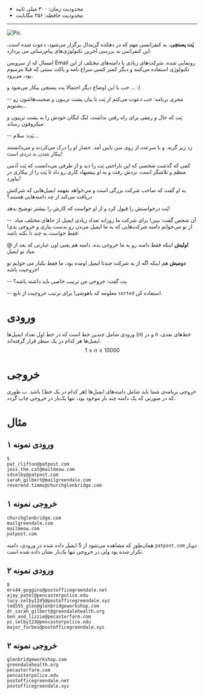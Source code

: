 + محدودیت زمان: ۳۰۰ میلی ثانیه
+ محدودیت حافظه: ۲۵۶ مگابایت

----------
![Pic](https://i.postimg.cc/cLXyPRpX/images.png)

**پَت پستچی**، به کنفرانسی مهم که در دهکده گریندال برگزار می‌شود، دعوت شده است. این کنفرانس به بررسی آخرین تکنولوژی‌های پیام‌رسانی می پردازد. 

امسال که از سرویس Email رونمایی شده، شرکت‌های زیادی با دامنه‌های مختلف از این تکنولوژی استفاده می‌کنند و دیگر کمتر کسی سراغ نامه و پاکت سنتی که قبلا مرسوم بود، می‌رود.

خب با این اوضاع دیگر احتمالا پت پستچی بیکار می‌شود و ... :(

-- مجری برنامه: خب دعوت می‌کنم از پَت تا بیان پشت تریبون و صحبت‌هاشون رو بشنویم...

پَت که حال و رمقی برای راه رفتن نداشت، لنگ لنگان خودش را به پشت تریبون و میکروفون رساند:

-- پَت: سلام...

زد زیر گریه. و با سرعت از روی سن پایین آمد. حضار او را درک می‌کردند و می‌دانستند بیکار شدن بد دردی است!

کمی که گذشت شخصی که این ناراحتی پَت را دید و از طرفی می‌دانست که پَت آدمی منظم و تلاشگر است، نزدش رفت و به او پیشنهاد کاری رو داد تا پَت را از بیکاری در بیاورد!

به او گفت که صاحب شرکت بزرگی است و می‌خواهد بفهمد ایمیل‌هایی که شرکتش دریافت می‌کند از چه دامنه‌هایی هستند؟

پَت درخواستش را قبول کرد و از او خواست که کارش را بیشتر توضیح بدهد!

-- آن شخص گفت: ببین! برای شرکت ما روزانه تعداد زیادی ایمیل از جاهای مختلف میاد. از تو می‌خوایم دامنه شرکت‌هایی که به ما ایمیل می‌دن رو بدست بیاری و خروجی بدی! فقط حواست به چند تا نکته باشه:

**اولیش** اینکه فقط دامنه رو به ما خروجی بده. دامنه هم یعنی اون عبارتی که بعد از @ میاد تو ایمیل.

**دومیش** هم اینکه اگه از یه شرکت چندتا ایمیل اومده بود، ما فقط یکبار می خوایم تو خروجیت باشه!

-- پت گفت: خروجی من ترتیب خاصی باید داشته باشه؟

-- معلومه که باهوشی! برای ترتیب خروجیت از تابع `sorted` استفاده کن.

# ورودی

ورودی شامل چندین خط است که در خط اول تعداد ایمیل‌ها $(n)$ و در $n$ خط‌های بعدی، ایمیل‌ها هر کدام در یک سطر قرار گرفته‌اند.
$$1 \le n \le 10000$$

# خروجی
خروجی برنامه‌ی شما باید شامل دامنه‌های ایمیل‌ها (هر کدام در یک خط) باشد. ب طوری که در صورتی که یک دامنه چند بار موجود بود، تنها یک‌بار در خروجی چاپ گردد.

# مثال
## ورودی نمونه ۱
```
5
pat_clifton@patpost.com
jess.the.cat@mailmeow.com
sdselby@patpost.com
sarah_gilbert@mailgreendale.com
reverend.timms@churchglenbridge.com
```

## خروجی نمونه ۱
```
churchglenbridge.com
mailgreendale.com
mailmeow.com
patpost.com
```

همان‌طور که مشاهده می‌شود از 5 ایمیل داده شده در ورودی، دامنه `patpost.com` دوبار تکرار شده بود ولی در خروجی تنها یک‌بار نشان داده شده است.

## ورودی نمونه ۲
```
8
mrs44_goggins@postofficegreendale.net
ajay_patel@pencasterpolice.edu
lucy.selby1245@postofficegreendale.xyz
ted555_glen@glenbridgeworkshop.com
dr_sarah_gilbert@greendalehealth.org
ben_and_lizzie@pecasterfarm.com
pc.selby123@pencasterpolice.edu
major_forbes@postofficegreendale.xyz
```

## خروجی نمونه ۲
```
glenbridgeworkshop.com
greendalehealth.org
pecasterfarm.com
pencasterpolice.edu
postofficegreendale.net
postofficegreendale.xyz
```